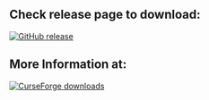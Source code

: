 ## Check release page to download:
[![GitHub release](https://img.shields.io/github/v/release/GoodDay360/Dont_Have_Name.svg)](https://github.com/GoodDay360/Dont_Have_Name/releases)

## More Information at:
[![CurseForge downloads](http://cf.way2muchnoise.eu/576097.svg)](https://www.curseforge.com/minecraft/modpacks/dont-have-name)
